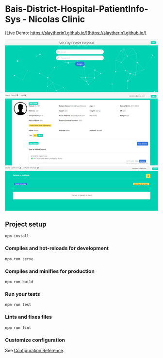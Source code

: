 # Bais-District-Hospital-PatientInfo-Sys - Nicolas Clinic

[Live Demo:  https://slaytherin1.github.io/](https://slaytherin1.github.io/)

![screenshot](screenshots/1.PNG)
![screenshot](screenshots/2.PNG)
![screenshot](screenshots/3.PNG)

## Project setup
```
npm install
```

### Compiles and hot-reloads for development
```
npm run serve
```

### Compiles and minifies for production
```
npm run build
```

### Run your tests
```
npm run test
```

### Lints and fixes files
```
npm run lint
```

### Customize configuration
See [Configuration Reference](https://cli.vuejs.org/config/).
